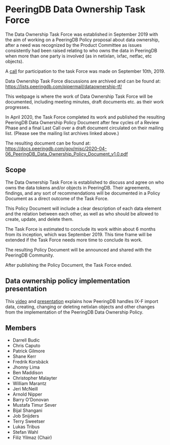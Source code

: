 # PeeringDB Data Ownership Task Force

The Data Ownership Task Force was established in September 2019 with the aim of working on a PeeringDB Policy proposal about data ownership, after a need was recognized by the Product Committee as issues consistently had been raised relating to who owns the data in PeeringDB when more than one party is involved (as in netixlan, ixfac, netfac, etc objects).

A [call](https://lists.peeringdb.com/pipermail/pdb-announce/2019-September/000130.html) for participation to the task Force was made on September 10th, 2019. 

Data Ownership Task Force discussions are archived and can be found at: <https://lists.peeringdb.com/pipermail/dataownership-tf/>

This webpage is where the work of Data Ownership Task Force will be documented, including meeting minutes, draft documents etc. as their work progresses.

In April 2020, the Task Force completed its work and published the resulting PeeringDB Data Ownership Policy Document after few cycles of a Review Phase and a final Last Call over a draft document circulated on their mailing list. (Please see the mailing list archives linked above.)  

The resulting document can be found at:
<https://docs.peeringdb.com/gov/misc/2020-04-06_PeeringDB_Data_Ownership_Policy_Document_v1.0.pdf>


## Scope

The Data Ownership Task Force is established to discuss and agree on who owns the data tokens and/or objects in PeeringDB. Their agreements, findings, and any sort of recommendations will be documented in a Policy Document as a direct outcome of the Task Force. 

This Policy Document will include a clear description of each data element and the relation between each other, as well as who should be allowed to create, update, and delete them.

The Task Force is estimated to conclude its work within about 6 months from its inception, which was September 2019. This time frame will be extended if the Task Force needs more time to conclude its work. 

The resulting Policy Document will be announced and shared with the PeeringDB Community.

After publishing the Policy Document, the Task Force ended. 

## Data ownership policy implementation presentation

This [video](https://youtu.be/mtT_HojbIPs) and [presentation](../../presentation/20200817-dtf-implementation.pdf) explains how PeeringDB handles IX-F import data, creating, changing or deleting netixlan objects and other changes from the implementation of the PeeringDB Data Ownership Policy.

## Members
- Darrell Budic 
- Chris Caputo 
- Patrick Gilmore 
- Shane Kerr 
- Fredrik Korsbäck
- Jhonny Lima 
- Ben Maddison 
- Christopher Malayter 
- William Marantz 
- Jeri McNeill
- Arnold Nipper 
- Barry O’Donovan 
- Mustafa Timur Sever 
- Bijal Shangani 
- Job Snijders 
- Terry Sweetser
- Lukas Tribus 
- Stefan Wahl 
- Filiz Yilmaz (Chair)
